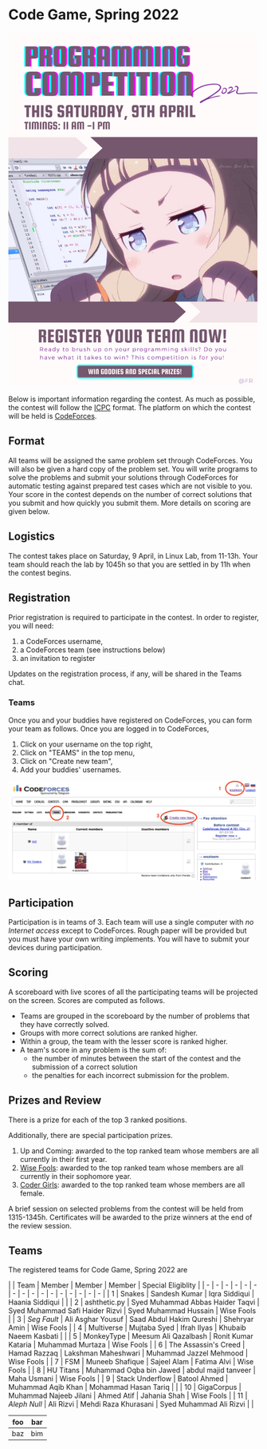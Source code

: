 # Code Game, Spring 2022

<img src="images/poster.png" alt="drawing" width="500"/>

Below is important information regarding the contest. As much as possible, the contest will follow the [ICPC](https://icpc.global/) format. The platform on which the contest will be held is [CodeForces](https://codeforces.com/).

## Format

All teams will be assigned the same problem set through CodeForces. You will also be given a hard copy of the problem set. You will write programs to solve the problems and submit your solutions through CodeForces for automatic testing against prepared test cases which are not visible to you. Your score in the contest depends on the number of correct solutions that you submit and how quickly you submit them. More details on scoring are given below.

## Logistics

The contest takes place on Saturday, 9 April, in Linux Lab, from 11-13h. Your team should reach the lab by 1045h so that you are settled in by 11h when the contest begins.

## Registration

Prior registration is required to participate in the contest. In order to register, you will need:

1. a CodeForces username,
2. a CodeForces team (see instructions below)
3. an invitation to register

Updates on the registration process, if any, will be shared in the Teams chat.

### Teams

Once you and your buddies have registered on CodeForces, you can form your team as follows. Once you are logged in to CodeForces,

1. Click on your username on the top right,
1. Click on "TEAMS" in the top menu,
1. Click on "Create new team",
1. Add your buddies' usernames.

<img src="images/teams.png" alt="drawing" width="800"/>

## Participation

Participation is in teams of 3. Each team will use a single computer with _no Internet access_ except to CodeForces. Rough paper will be provided but you must have your own writing implements. You will have to submit your devices during participation.

## Scoring

A scoreboard with live scores of all the participating teams will be projected on the screen. Scores are computed as follows.

- Teams are grouped in the scoreboard by the number of problems that they have correctly solved.
- Groups with more correct solutions are ranked higher.
- Within a group, the team with the lesser score is ranked higher.
- A team's score in any problem is the sum of:
  - the number of minutes between the start of the contest and the submission of a correct solution
  - the penalties for each incorrect submission for the problem.

## Prizes and Review
There is a prize for each of the top 3 ranked positions.

Additionally, there are special participation prizes.

1. Up and Coming: awarded to the top ranked team whose members are all currently in their first year.
1. [Wise Fools](https://www.wgbh.org/news/2017/10/25/how-we-live/what-exactly-sophomore-and-what-does-it-mean-be-junior-and-senior): awarded to the top ranked team whose members are all currently in their sophomore year.
1. [Coder Girls](https://www.facebook.com/girlsintechsg/photos/a.10150798804401928/10158017542091928/?type=3): awarded to the top ranked team whose members are all female.

A brief session on selected problems from the contest will be held from 1315-1345h. Certificates will be awarded to the prize winners at the end of the review session.


## Teams

The registered teams for Code Game, Spring 2022 are


|   | Team  | Member  | Member  | Member  | Special&nbsp;Eligiblity  |
| - | - | - | - | - | - | - | - | - | - | - | - | - | - | - | - |
| 1  | Snakes                | Sandesh Kumar | Iqra Siddiqui | Haania Siddiqui | | 
| 2  | ashthetic.py		     | Syed&nbsp;Muhammad&nbsp;Abbas Haider Taqvi | Syed&nbsp;Muhammad&nbsp;Safi Haider Rizvi | Syed&nbsp;Muhammad&nbsp;Hussain | Wise Fools | 
| 3  | _Seg Fault_			 | Ali Asghar Yousuf | Saad Abdul Hakim Qureshi | Shehryar Amin | Wise Fools |
| 4  | Multiverse			 | Mujtaba Syed | Ifrah Ilyas | Khubaib Naeem Kasbati | |
| 5  | MonkeyType			 | Meesum Ali Qazalbash | Ronit Kumar Kataria | Muhammad Murtaza | Wise Fools |
| 6  | The Assassin's Creed  | Hamad Razzaq | Lakshman Maheshwari | Muhammad Jazzel Mehmood | Wise Fools |
| 7  | FSM					 | Muneeb Shafique | Sajeel Alam | Fatima Alvi | Wise Fools |
| 8  | HU Titans			 | Muhammad Oqba bin Jawed | abdul majid tanveer | Maha Usmani | Wise Fools |
| 9  | Stack Underflow		 | Batool Ahmed | Muhammad Aqib Khan | Mohammad Hasan Tariq | |
| 10 | GigaCorpus			 | Muhammad Najeeb Jilani | Ahmed Atif | Jahania Shah | Wise&nbsp;Fools |
| 11 | _Aleph Null_          | Ali Rizvi | Mehdi Raza Khurasani | Syed Muhammad Ali Rizvi | |

| foo | bar |
| --- | --- |
| baz | bim |

